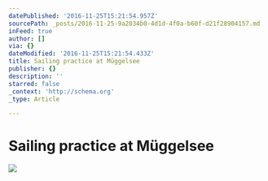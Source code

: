 ```yaml
---
datePublished: '2016-11-25T15:21:54.957Z'
sourcePath: _posts/2016-11-25-9a2034b0-4d1d-4f0a-b60f-d21f28904157.md
inFeed: true
author: []
via: {}
dateModified: '2016-11-25T15:21:54.433Z'
title: Sailing practice at Müggelsee
publisher: {}
description: ''
starred: false
_context: 'http://schema.org'
_type: Article

---
```

# Sailing practice at Müggelsee
![](https://the-grid-user-content.s3-us-west-2.amazonaws.com/22234b39-5a3b-487e-abae-9dc6f0c515cb.gif)